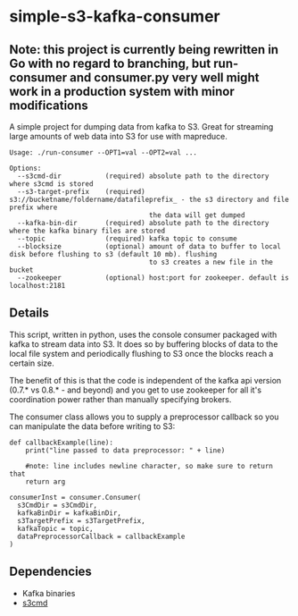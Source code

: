simple-s3-kafka-consumer
========================

Note: this project is currently being rewritten in Go with no regard to branching, but run-consumer and consumer.py very well might work in a production system with minor modifications
-------------------------

A simple project for dumping data from kafka to S3. Great for streaming large amounts of web data into S3 for use with mapreduce.

```
Usage: ./run-consumer --OPT1=val --OPT2=val ...

Options:
  --s3cmd-dir           (required) absolute path to the directory where s3cmd is stored
  --s3-target-prefix    (required) s3://bucketname/foldername/datafileprefix_ - the s3 directory and file prefix where 
                                   the data will get dumped
  --kafka-bin-dir       (required) absolute path to the directory where the kafka binary files are stored
  --topic               (required) kafka topic to consume
  --blocksize           (optional) amount of data to buffer to local disk before flushing to s3 (default 10 mb). flushing 
                                   to s3 creates a new file in the bucket
  --zookeeper           (optional) host:port for zookeeper. default is localhost:2181
```

Details
-------------------------

This script, written in python, uses the console consumer packaged with kafka to stream data into S3. It does so by buffering blocks of data to the local file system and periodically flushing to S3 once the blocks reach a certain size.

The benefit of this is that the code is independent of the kafka api version (0.7.* vs 0.8.* - and beyond) and you get to use zookeeper for all it's coordination power rather than manually specifying brokers.

The consumer class allows you to supply a preprocessor callback so you can manipulate the data before writing to S3:
```
def callbackExample(line):
    print("line passed to data preprocessor: " + line)

    #note: line includes newline character, so make sure to return that
    return arg
    
consumerInst = consumer.Consumer(
  s3CmdDir = s3CmdDir,
  kafkaBinDir = kafkaBinDir,
  s3TargetPrefix = s3TargetPrefix,
  kafkaTopic = topic,
  dataPreprocessorCallback = callbackExample
)
```

Dependencies
-------------------------

* Kafka binaries
* [s3cmd](http://s3tools.org/s3cmd)
